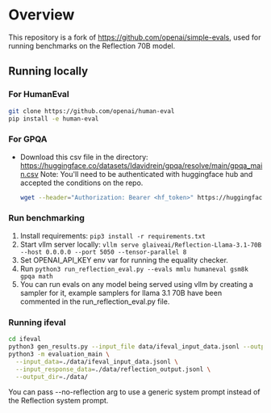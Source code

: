 # Overview

This repository is a fork of https://github.com/openai/simple-evals, used for running benchmarks on the Reflection 70B model.

## Running locally

### For HumanEval

```bash
git clone https://github.com/openai/human-eval
pip install -e human-eval
```

### For GPQA

* Download this csv file in the directory: https://huggingface.co/datasets/Idavidrein/gpqa/resolve/main/gpqa_main.csv 
  Note: You'll need to be authenticated with huggingface hub and accepted the conditions on the repo.
  ```bash
  wget --header="Authorization: Bearer <hf_token>" https://huggingface.co/datasets/Idavidrein/gpqa/resolve/main/gpqa_main.csv
  ```

### Run benchmarking

1. Install requirements: `pip3 install -r requirements.txt`
2. Start vllm server locally: `vllm serve glaiveai/Reflection-Llama-3.1-70B --host 0.0.0.0 --port 5050 --tensor-parallel 8`
3. Set OPENAI_API_KEY env var for running the equality checker.
4. Run `python3 run_reflection_eval.py --evals mmlu humaneval gsm8k gpqa math`
5. You can run evals on any model being served using vllm by creating a sampler for it, example samplers for llama 3.1 70B have been commented in the run_reflection_eval.py file.

### Running ifeval

```bash
cd ifeval
python3 gen_results.py --input_file data/ifeval_input_data.jsonl --output_file data/reflection_output.jsonl --model_name glaiveai/Reflection-Llama-3.1-70B --base_url http://0.0.0.0:5050/v1
python3 -m evaluation_main \
  --input_data=./data/ifeval_input_data.jsonl \
  --input_response_data=./data/reflection_output.jsonl \
  --output_dir=./data/
```

You can pass --no-reflection arg to use a generic system prompt instead of the Reflection system prompt.